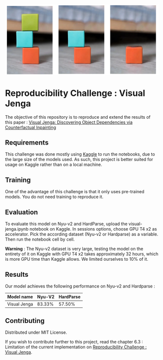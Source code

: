 ![Screenshot](images\image_cubes.png)

# Reproducibility Challenge : Visual Jenga

The objective of this repository is to reproduce and extend the results of this paper : [Visual Jenga: Discovering Object Dependencies via Counterfactual Inpainting](https://arxiv.org/pdf/2503.21770)

## Requirements

This challenge was done mostly using [Kaggle](https://www.kaggle.com/code) to run the notebooks, due to the large size of the models used. As such, this project is better suited for usage on Kaggle rather than on a local machine. 

## Training

One of the advantage of this challenge is that it only uses pre-trained models. You do not need training to reproduce it.

## Evaluation

To evaluate this model on Nyu-v2 and HardParse, upload the visual-jenga.ipynb notebook on Kaggle. In sessions options, choose GPU T4 x2 as accelerator. Pick the according dataset (Nyu-v2 or Hardparse) as a variable. Then run the notebook cell by cell.

**Warning** : The Nyu-v2 dataset is very large, testing the model on the entirety of it on Kaggle with GPU T4 x2 takes approximately 32 hours, which is more GPU time than Kaggle allows. We limited ourselves to 10% of it.

## Results

Our model achieves the following performance on Nyu-v2 and Hardparse :

| Model name         |     Nyu-V2      |    HardParse   |
| ------------------ |---------------- | -------------- |
| Visual Jenga       |     83.33%      |     57.50%     |


## Contributing

Distributed under MIT License.

If you wish to contribute further to this project, read the chapter 6.3 : Limitation of the current implementation on [Reproducibility Challenge : Visual Jenga](https://google.com).
